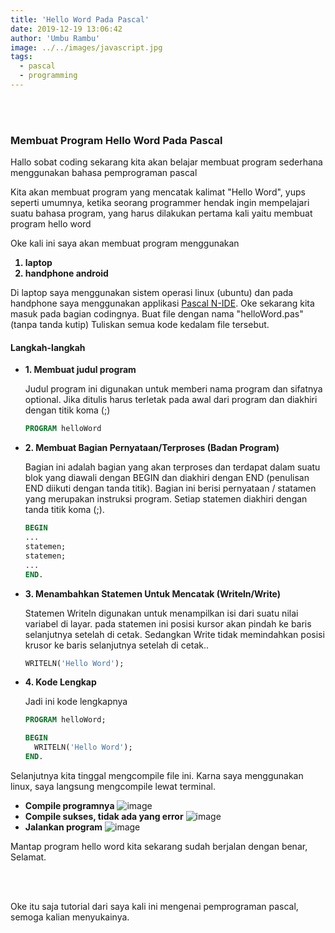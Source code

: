 ```yaml
---
title: 'Hello Word Pada Pascal'
date: 2019-12-19 13:06:42
author: 'Umbu Rambu'
image: ../../images/javascript.jpg
tags:
  - pascal
  - programming
---
```

<br><br>
<h3>Membuat Program Hello Word Pada Pascal</h3>

<p>Hallo sobat coding sekarang kita akan belajar membuat program sederhana menggunakan bahasa pemprograman pascal</p>
<p>Kita akan membuat program yang mencatak kalimat "Hello Word", yups seperti umumnya, ketika seorang programmer hendak ingin mempelajari suatu bahasa program, yang harus dilakukan pertama kali yaitu membuat program hello word</p>
<p>Oke kali ini saya akan membuat program menggunakan</p> 
<ol>
  <b><li>laptop</li></b>
  <b><li>handphone android</li></b>
</ol>


<p>Di laptop saya menggunakan sistem operasi linux (ubuntu) dan pada handphone saya menggunakan applikasi <a href="https://play.google.com/store/apps/details?id=com.duy.pascal.compiler&hl=in">Pascal N-IDE</a>. Oke sekarang kita masuk pada bagian codingnya. Buat file dengan nama "helloWord.pas" (tanpa tanda kutip)
Tuliskan semua kode kedalam file tersebut.</p>

<h4>Langkah-langkah</h4>
<ul>
  <b><li>1. Membuat judul program</li></b>
  <p>Judul program ini digunakan untuk memberi nama program dan sifatnya
optional. Jika ditulis harus terletak pada awal dari program dan diakhiri dengan titik
koma (;)</p>

``` pascal
PROGRAM helloWord
```  
  <b><li>2. Membuat Bagian Pernyataan/Terproses (Badan Program)</li></b>
  <p>Bagian ini adalah bagian yang akan terproses dan terdapat dalam suatu blok yang diawali dengan BEGIN dan diakhiri dengan END (penulisan END diikuti dengan tanda titik). Bagian ini berisi pernyataan / statamen yang merupakan instruksi program. Setiap statemen diakhiri dengan tanda titik koma (;).</p>

```pascal
BEGIN
...
statemen;
statemen;
...
END.
```

  <b><li>3. Menambahkan Statemen Untuk Mencatak  (Writeln/Write)</li></b>
  <p>Statemen Writeln digunakan untuk menampilkan isi dari suatu nilai variabel di layar. pada statemen ini posisi kursor akan pindah ke baris selanjutnya
setelah di cetak. Sedangkan Write tidak memindahkan posisi krusor ke baris selanjutnya setelah di cetak..</p>

```pascal
WRITELN('Hello Word');
```
  <b><li>4. Kode Lengkap</li></b>
  <p>Jadi ini kode lengkapnya</p>

  ```pascal
  PROGRAM helloWord;

  BEGIN
    WRITELN('Hello Word');
  END.
  ```
</ul>

<p>Selanjutnya kita tinggal mengcompile file ini. Karna saya menggunakan linux, saya langsung mengcompile lewat terminal.</p> 
<ul>
  <li>
    <b>Compile programnya</b>
    <img src="https://firebasestorage.googleapis.com/v0/b/unkriswina-informers.appspot.com/o/assets%2Fimg%2FScreenshot%20from%202020-01-07%2021-42-15.png?alt=media&token=254e4e69-fd05-48ba-b3dc-1687de753f4a" alt="image" class="img-fluid" />      
  </li>
  <li>
    <b>Compile sukses, tidak ada yang error</b>
    <img src="https://firebasestorage.googleapis.com/v0/b/unkriswina-informers.appspot.com/o/assets%2Fimg%2FScreenshot%20from%202020-01-07%2021-42-27.png?alt=media&token=ec60137e-e48c-43db-9849-162d3d09b6db" alt="image" class="img-fluid" />      
  </li>
  <li>
    <b>Jalankan program</b>
    <img src="https://firebasestorage.googleapis.com/v0/b/unkriswina-informers.appspot.com/o/assets%2Fimg%2FScreenshot%20from%202020-01-07%2021-42-57.png?alt=media&token=862b46fc-dc61-400d-b916-eea75ea3547f" alt="image" class="img-fluid" />        
  </li>
</ul>

<p>Mantap program hello word kita sekarang sudah berjalan dengan benar, Selamat.</p>
<br><br>
<p>Oke itu saja tutorial dari saya kali ini mengenai pemprograman pascal, semoga kalian menyukainya.</p>
